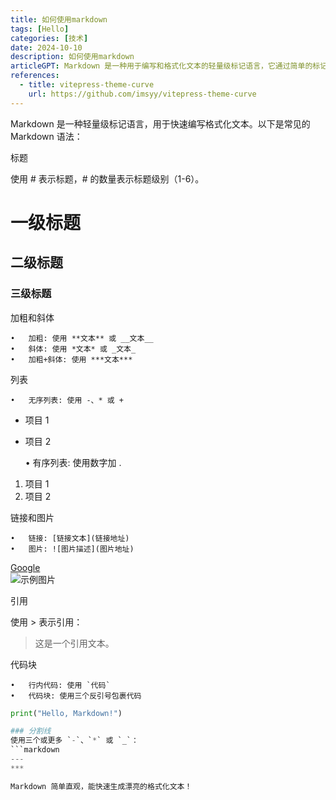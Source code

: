 ```yaml
---
title: 如何使用markdown
tags: [Hello]
categories: [技术]
date: 2024-10-10
description: 如何使用markdown
articleGPT: Markdown 是一种用于编写和格式化文本的轻量级标记语言，它通过简单的标记符号使得文本内容易于阅读和转换为结构化的HTML文档。以下是Markdown的一些核心语法规则：1.  标题：通过在行首添加不同数量的#符号来创建不同级别的标题，从#表示一级标题到######表示六级标题。2.  强调：使用**或__来加粗文本，使用*或_来斜体文本，而***或___则用于同时加粗和斜体。3.  列表：无序列表通过在项目前添加-、*或+来创建，有序列表则通过在项目前添加数字加点.来创建。4.  链接和图片：通过[链接文本](链接地址)格式创建链接，通过![图片描述](图片地址)格式插入图片。5.  引用：使用>符号来标记引用的文本块。6.  代码：行内代码通过反引号 包围，而代码块则通过三个反引号```包围。7.  分割线：通过连续的三个或更多-、*或_来创建分割线。Markdown因其简洁性和直观性而广受欢迎，使得文本内容的格式化变得简单快捷，同时也便于在不同的平台和设备上保持格式的一致性。
references:
  - title: vitepress-theme-curve
    url: https://github.com/imsyy/vitepress-theme-curve
---
```

Markdown 是一种轻量级标记语言，用于快速编写格式化文本。以下是常见的 Markdown 语法：

标题

使用 # 表示标题，# 的数量表示标题级别（1-6）。

# 一级标题  
## 二级标题  
### 三级标题  

加粗和斜体

	•	加粗: 使用 **文本** 或 __文本__
	•	斜体: 使用 *文本* 或 _文本_
	•	加粗+斜体: 使用 ***文本***

列表

	•	无序列表: 使用 -、* 或 +

- 项目 1  
- 项目 2  

	•	有序列表: 使用数字加 .

1. 项目 1  
2. 项目 2  

链接和图片

	•	链接: [链接文本](链接地址)
	•	图片: ![图片描述](图片地址)

[Google](https://www.google.com)  
![示例图片](https://example.com/image.png)  

引用

使用 > 表示引用：

> 这是一个引用文本。  

代码块

	•	行内代码: 使用 `代码`
	•	代码块: 使用三个反引号包裹代码

```python  
print("Hello, Markdown!")  

### 分割线  
使用三个或更多 `-`、`*` 或 `_`：  
```markdown
---  
***  

Markdown 简单直观，能快速生成漂亮的格式化文本！